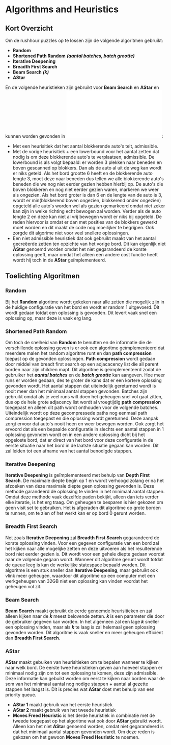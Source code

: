 
# Algorithms and Heuristics

  

## Kort Overzicht

Om de rushhour puzzles op te lossen zijn de volgende algoritmen gebruikt:

- **Random**
- **Shortened Path Random** ***(aantal batches, batch grootte)***
- **Iterative Deepening**
- **Breadth First Search**
- **Beam Search** ***(k)***
- **AStar**

En de volgende heuristieken zijn gebruikt voor **Beam Search** en **AStar** en kunnen worden gevonden in ![Board Class](../classes/board.py):
- Met een heurisitiek dat het aantal blokkerende auto's telt, admissible.
- Met de vorige heurisitiek + een lowerbound voor het aantal zetten dat nodig is om deze blokkerende auto's te verplaatsen, admissible. De lowerbound is als volgt bepaald: er worden 3 plekken naar beneden en boven gescanned op blokkers. Dan als de auto al uit de weg kan wordt er niks geteld. Als het bord grootte 6 heeft en de blokkerende auto lengte 3, moet deze naar beneden dus tellen we alle blokkerende auto's beneden die we nog niet eerder gezien hebben hierbij op. De auto's die boven blokkeren en nog niet eerder gezien waren, markeren we weer als ongezien. Als het bord groter is dan 6 en de lengte van de auto is 3, wordt er min(blokkerend boven ongezien, blokkerend onder ongezien) opgeteld alle auto's worden wel als gezien gemarkeerd omdat niet zeker kan zijn in welke richting echt bewogen zal worden. Verder als de auto lengte 2 en deze kan niet al vrij bewegen wordt er niks bij opgeteld. De reden hiervoor is omdat er dan met posities van de blokkers gewerkt moet worden en dit maakt de code nog moeilijker te begrijpen. Ook zorgde dit algorime niet voor veel snellere oplossingen.
- Een niet admissible heuristiek dat ook gebruikt maakt van het aantal gecreëerde zetten ten opzichte van het vorige bord. Dit kan eigenlijk niet **AStar** genoemd worden omdat het niet gegarandeerd de korste oplossing geeft, maar omdat het alleen een andere cost functie heeft wordt hij toch in de **AStar** geïmplementeerd.

  

## Toelichting Algoritmen

### Random

Bij het **Random** algoritme wordt gekeken naar alle zetten die mogelijk zijn in de huidige configuratie van het bord en wordt er random 1 uitgevoerd. Dit wordt gedaan totdat een oplossing is gevonden. Dit levert vaak snel een oplossing op, maar deze is vaak erg lang.

### Shortened Path Random

Om toch de snelheid van **Random** te benutten en de informatie die de verschillende oplossing geven is er ook een algoritme geïmplementeerd dat meerdere malen het random algoritme runt en dan **path compression** toepast op de gevonden oplossingen. **Path compression** wordt gedaan door middel van breadt first search op een adjacacency list die all parent borden naar zijn children mapt. Dit algoritme is geïmplementeerd zodat de gebruiker het ***aantal batches*** en de ***batch grootte*** kan aangeven. Hoe meer runs er worden gedaan, des te groter de kans dat er een kortere oplossing gevonden wordt. Het aantal stappen dat uiteindelijk gereturned wordt is nooit meer dan het minimaal aantal stappen gevonden. Batches zijn gebruikt omdat als je veel runs wilt doen het geheugen snel vol gaat zitten, dus op de hele grote adjacency list wordt al vroegtijdig **path compression** toegepast en alleen dit path wordt onthouden voor de volgende batches. Uiteindelijk wordt op deze gecompressede paths nog eenmaal path compression toegepast en die oplossing wordt gereturned. Deze aanpak zorgt ervoor dat auto's nooit heen en weer bewogen worden. Ook zorgt het ervoord dat als een bepaalde configuratie in slechts een aantal stappen in 1 oplossing gevonden wordt en in een andere oplossing dicht bij het opgeloste bord, dat er direct van het bord voor deze configuratie in de eerste situatie naar het bord in de laatste situatie gegaan kan worden. Dit zal leiden tot een afname van het aantal benodigde stappen.

### Iterative Deepening
**Iterative Deepening** is geïmplementeerd met behulp van **Depth First Search**. De maximale diepte begin op 1 en wordt verhoogd zolang er na het afzoeken van deze maximale diepte geen oplossing gevonden is. Deze methode garandeerd de oplossing te vinden in het minimaal aantal stappen. Omdat deze methode vaak dezelfde paden bekijkt, alleen dan iets verder elke iteratie, is het erg traag. Om geheugen te besparen is hier gekozen om geen visit set te gebruiken. Het is afgeraden dit algoritme op grote borden te runnen, om te zien of het werkt kan er op bord 0 gerunt worden.

### Breadth First Search
Net zoals **Iterative Deepening** zal **Breadth First Search** gegarandeerd de korste oplossing vinden. Voor een gegeven configuratie van een bord zal het kijken naar alle mogelijke zetten en deze uitvoeren als het resulterende bord niet eerder gezien is. Dit wordt voor een gehele diepte gedaan voordat naar de volgende gegaan wordt. Wanneer dit algoritme gerunt wordt totdat de queue leeg is kan de werkelijke statespace bepaald worden. Dit algoritme is een stuk sneller dan **Iterative Deepening**, maar gebruikt ook vlink meer geheugen, waardoor dit algoritme op een computer met een werkgeheugen van 32GB niet een oplossing kan vinden voordat het geheugen vol zit.

### Beam Search
**Beam Search** maakt gebruikt de eerde genoemde heurisitieken en zal alleen kijken naar de ***k*** meest belovende zetten. ***k*** is een parameter die door de gebruiker gegeven kan worden. In het algemeen zal een lage ***k*** sneller een oplossing vinden, maar als ***k*** te laag is zal helemaal geen oplossing gevonden worden. Dit algoritme is vaak sneller en meer geheugen efficiënt dan **Breadth First Search**.

### AStar
**AStar** maakt gebuiken van heurisitieken om te bepalen wanneer te kijken naar welk bord. De eerste twee heuristieken geven aan hoeveel stappen er minimaal nodig zijn om tot een oplossing te komen, deze zijn admissible. Deze informatie kan gebuikt worden om eerst te kijken naar borden waar de som van het minimaal aantal nog nodige stappen + aantal al gezette stappen het laagst is. Dit is precies wat **AStar** doet met behulp van een priority queue.  
 - **AStar 1** maakt gebruik van het eerste heuristiek
 - **AStar 2** maakt gebruik van het tweede heuristiek
 - **Moves Freed Heuristic** is het derde heuristiek in combinatie met de tweede toegepast op het algoritme wat ook door **AStar** gebruikt wordt. Alleen kan het niet **AStar** genoemd worden, omdat niet gegarandeerd is dat het minimaal aantal stappen gevonden wordt. Om deze reden is gekozen om het gewoon **Moves Freed Heuristic** te noemen.